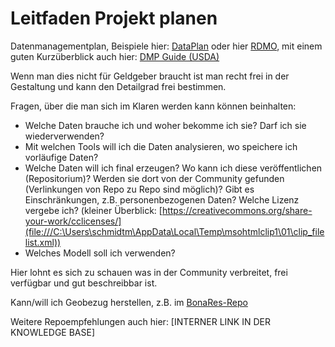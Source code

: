 # Leitfaden Projekt planen

Datenmanagementplan, Beispiele hier: [DataPlan](https://www.nfdi4plants.de/dataplan) oder hier [RDMO](https://rdmo.aip.de), mit einem guten Kurzüberblick auch hier: [DMP Guide (USDA)](https://www.nal.usda.gov/data/data-management-plan-guidance)

Wenn man dies nicht für Geldgeber braucht ist man recht frei in der Gestaltung und kann den Detailgrad frei bestimmen.

Fragen, über die man sich im Klaren werden kann können beinhalten:
- Welche Daten brauche ich und woher bekomme ich sie? Darf ich sie wiederverwenden?
- Mit welchen Tools will ich die Daten analysieren, wo speichere ich vorläufige Daten?
- Welche Daten will ich final erzeugen? Wo kann ich diese veröffentlichen (Repositorium)? Werden sie dort von der Community gefunden (Verlinkungen von Repo zu Repo sind möglich)? Gibt es Einschränkungen, z.B. personenbezogenen Daten? Welche Lizenz vergebe ich? (kleiner Überblick: [https://creativecommons.org/share-your-work/cclicenses/](file:///C:\Users\schmidtm\AppData\Local\Temp\msohtmlclip1\01\clip_filelist.xml))
- Welches Modell soll ich verwenden?

Hier lohnt es sich zu schauen was in der Community verbreitet, frei verfügbar und gut beschreibbar ist.

Kann/will ich Geobezug herstellen, z.B. im [BonaRes-Repo](https://maps.bonares.de/mapapps/resources/apps/bonares/index.html?lang=en)

Weitere Repoempfehlungen auch hier: \[INTERNER LINK IN DER KNOWLEDGE BASE\]
